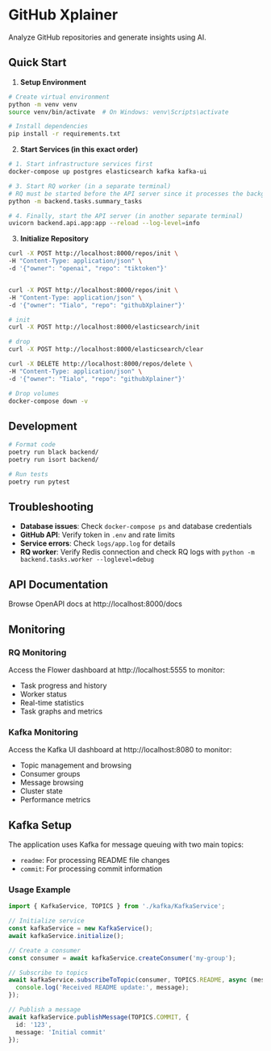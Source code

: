 # GitHub Xplainer

Analyze GitHub repositories and generate insights using AI.

## Quick Start

1. **Setup Environment**
```bash
# Create virtual environment
python -m venv venv
source venv/bin/activate  # On Windows: venv\Scripts\activate

# Install dependencies
pip install -r requirements.txt
```

2. **Start Services (in this exact order)**
```bash
# 1. Start infrastructure services first
docker-compose up postgres elasticsearch kafka kafka-ui

# 3. Start RQ worker (in a separate terminal)
# RQ must be started before the API server since it processes the background tasks
python -m backend.tasks.summary_tasks

# 4. Finally, start the API server (in another separate terminal)
uvicorn backend.api.app:app --reload --log-level=info
```

3. **Initialize Repository**
```bash
curl -X POST http://localhost:8000/repos/init \
-H "Content-Type: application/json" \
-d '{"owner": "openai", "repo": "tiktoken"}'


curl -X POST http://localhost:8000/repos/init \
-H "Content-Type: application/json" \
-d '{"owner": "Tialo", "repo": "githubXplainer"}'
```

```bash
# init
curl -X POST http://localhost:8000/elasticsearch/init

# drop
curl -X POST http://localhost:8000/elasticsearch/clear

curl -X DELETE http://localhost:8000/repos/delete \
-H "Content-Type: application/json" \
-d '{"owner": "Tialo", "repo": "githubXplainer"}'
```

```bash
# Drop volumes
docker-compose down -v
```

## Development

```bash
# Format code
poetry run black backend/
poetry run isort backend/

# Run tests
poetry run pytest
```

## Troubleshooting

- **Database issues**: Check `docker-compose ps` and database credentials
- **GitHub API**: Verify token in `.env` and rate limits
- **Service errors**: Check `logs/app.log` for details
- **RQ worker**: Verify Redis connection and check RQ logs with `python -m backend.tasks.worker --loglevel=debug`

## API Documentation

Browse OpenAPI docs at http://localhost:8000/docs

## Monitoring

### RQ Monitoring
Access the Flower dashboard at http://localhost:5555 to monitor:
- Task progress and history
- Worker status
- Real-time statistics
- Task graphs and metrics

### Kafka Monitoring
Access the Kafka UI dashboard at http://localhost:8080 to monitor:
- Topic management and browsing
- Consumer groups
- Message browsing
- Cluster state
- Performance metrics

## Kafka Setup

The application uses Kafka for message queuing with two main topics:
- `readme`: For processing README file changes
- `commit`: For processing commit information

### Usage Example

```typescript
import { KafkaService, TOPICS } from './kafka/KafkaService';

// Initialize service
const kafkaService = new KafkaService();
await kafkaService.initialize();

// Create a consumer
const consumer = await kafkaService.createConsumer('my-group');

// Subscribe to topics
await kafkaService.subscribeToTopic(consumer, TOPICS.README, async (message) => {
  console.log('Received README update:', message);
});

// Publish a message
await kafkaService.publishMessage(TOPICS.COMMIT, {
  id: '123',
  message: 'Initial commit'
});
```
